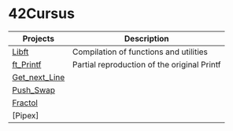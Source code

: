 # 42Cursus

|Projects   | Description  |
|---|---|
|[Libft](https://github.com/Aerly-Lex/42Cursus/tree/main/01-libft)   | Compilation of functions and utilities  |
|[ft_Printf](https://github.com/Aerly-Lex/42Cursus/tree/main/02-ft_printf)   | Partial reproduction of the original Printf  |
|[Get_next_Line](https://github.com/Aerly-Lex/42Cursus/tree/main/03-get_next_line)    |   |
|[Push_Swap](https://github.com/Aerly-Lex/42Cursus/tree/main/05-push_swap)   |   |
|[Fractol](https://github.com/Aerly-Lex/42Cursus/tree/main/06-fractol)   |   |
|[Pipex]   |   |

